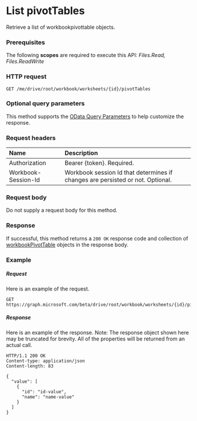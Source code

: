 # List pivotTables

Retrieve a list of workbookpivottable objects.

### Prerequisites
The following **scopes** are required to execute this API: _Files.Read,
Files.ReadWrite_

### HTTP request
<!-- { "blockType": "ignored" } -->
```http
GET /me/drive/root/workbook/worksheets/{id}/pivotTables
```
### Optional query parameters
This method supports the [OData Query Parameters](http://developer.microsoft.com/en-us/graph/docs/overview/query_parameters) to help customize the response.

### Request headers
| Name      |Description|
|:----------|:----------|
| Authorization  | Bearer {token}. Required.|
| Workbook-Session-Id  | Workbook session Id that determines if changes are persisted or not. Optional.|

### Request body
Do not supply a request body for this method.
### Response
If successful, this method returns a `200 OK` response code and collection of [workbookPivotTable](../resources/workbookpivottable.md) objects in the response body.
### Example
##### Request
Here is an example of the request.
<!-- {
  "blockType": "request",
  "name": "get_pivottables"
}-->
```http
GET https://graph.microsoft.com/beta/drive/root/workbook/worksheets/{id}/pivotTables
```
##### Response
Here is an example of the response. Note: The response object shown here may be truncated for brevity. All of the properties will be returned from an actual call.
<!-- {
  "blockType": "response",
  "truncated": true,
  "@odata.type": "microsoft.graph.workbookPivotTable",
  "isCollection": true
} -->
```http
HTTP/1.1 200 OK
Content-type: application/json
Content-length: 83

{
  "value": [
    {
      "id": "id-value",
      "name": "name-value"
    }
  ]
}
```
